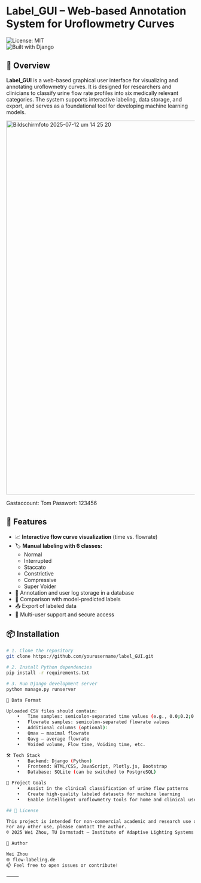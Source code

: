 # Label_GUI – Web-based Annotation System for Uroflowmetry Curves

![License: MIT](https://img.shields.io/badge/License-MIT-green.svg)  
![Built with Django](https://img.shields.io/badge/Built%20with-Django-blue.svg)

## 🚀 Overview

**Label_GUI** is a web-based graphical user interface for visualizing and annotating uroflowmetry curves. It is designed for researchers and clinicians to classify urine flow rate profiles into six medically relevant categories. The system supports interactive labeling, data storage, and export, and serves as a foundational tool for developing machine learning models.

<img width="1721" height="996" alt="Bildschirmfoto 2025-07-12 um 14 25 20" src="https://github.com/user-attachments/assets/8ded92c4-c589-4577-b52b-70c99060162a" />

Gastaccount: Tom
Passwort: 123456

## 🧩 Features

- 📈 **Interactive flow curve visualization** (time vs. flowrate)
- 🏷️ **Manual labeling with 6 classes:**
  - Normal
  - Interrupted
  - Staccato
  - Constrictive
  - Compressive
  - Super Voider
- 💾 Annotation and user log storage in a database
- 🔄 Comparison with model-predicted labels
- 📤 Export of labeled data
- 👥 Multi-user support and secure access

## 📦 Installation

```bash
# 1. Clone the repository
git clone https://github.com/yourusername/label_GUI.git

# 2. Install Python dependencies
pip install -r requirements.txt

# 3. Run Django development server
python manage.py runserver

📁 Data Format

Uploaded CSV files should contain:
	•	Time samples: semicolon-separated time values (e.g., 0.0;0.2;0.4;...)
	•	Flowrate samples: semicolon-separated flowrate values
	•	Additional columns (optional):
	•	Qmax – maximal flowrate
	•	Qavg – average flowrate
	•	Voided volume, Flow time, Voiding time, etc.

🛠️ Tech Stack
	•	Backend: Django (Python)
	•	Frontend: HTML/CSS, JavaScript, Plotly.js, Bootstrap
	•	Database: SQLite (can be switched to PostgreSQL)

🎯 Project Goals
	•	Assist in the clinical classification of urine flow patterns
	•	Create high-quality labeled datasets for machine learning
	•	Enable intelligent uroflowmetry tools for home and clinical use

## 📜 License

This project is intended for non-commercial academic and research use only.  
For any other use, please contact the author.  
© 2025 Wei Zhou, TU Darmstadt – Institute of Adaptive Lighting Systems and Visual Processing

👤 Author

Wei Zhou
🌐 flow-labeling.de
📫 Feel free to open issues or contribute!

⸻

